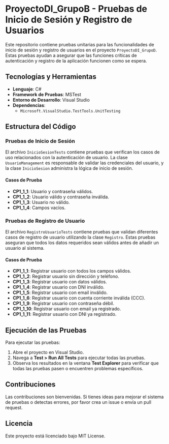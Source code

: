 # ProyectoDI_GrupoB - Pruebas de Inicio de Sesión y Registro de Usuarios

Este repositorio contiene pruebas unitarias para las funcionalidades de inicio de sesión y registro de usuarios en el proyecto `ProyectoDI_GrupoD`. Estas pruebas ayudan a asegurar que las funciones críticas de autenticación y registro de la aplicación funcionen como se espera.

## Tecnologías y Herramientas

- **Lenguaje**: C#  
- **Framework de Pruebas**: MSTest
- **Entorno de Desarrollo**: Visual Studio
- **Dependencias**:
  - `Microsoft.VisualStudio.TestTools.UnitTesting`

## Estructura del Código

### Pruebas de Inicio de Sesión

El archivo `InicioSesionTests` contiene pruebas que verifican los casos de uso relacionados con la autenticación de usuario. La clase `UsuarioManagement` es responsable de validar las credenciales del usuario, y la clase `InicioSesion` administra la lógica de inicio de sesión.

#### Casos de Prueba

- **CP1_1_1**: Usuario y contraseña válidos.
- **CP1_1_2**: Usuario válido y contraseña inválida.
- **CP1_1_3**: Usuario no válido.
- **CP1_1_4**: Campos vacíos.

### Pruebas de Registro de Usuario

El archivo `RegistroUsuarioTests` contiene pruebas que validan diferentes casos de registro de usuario utilizando la clase `Registro`. Estas pruebas aseguran que todos los datos requeridos sean válidos antes de añadir un usuario al sistema.

#### Casos de Prueba

- **CP1_1_1**: Registrar usuario con todos los campos válidos.
- **CP1_1_2**: Registrar usuario sin dirección y teléfono.
- **CP1_1_3**: Registrar usuario con datos válidos.
- **CP1_1_4**: Registrar usuario con DNI inválido.
- **CP1_1_5**: Registrar usuario con email inválido.
- **CP1_1_6**: Registrar usuario con cuenta corriente inválida (CCC).
- **CP1_1_9**: Registrar usuario con contraseña débil.
- **CP1_1_10**: Registrar usuario con email ya registrado.
- **CP1_1_11**: Registrar usuario con DNI ya registrado.

## Ejecución de las Pruebas

Para ejecutar las pruebas:

1. Abre el proyecto en Visual Studio.
2. Navega a **Test > Run All Tests** para ejecutar todas las pruebas.
3. Observa los resultados en la ventana **Test Explorer** para verificar que todas las pruebas pasen o encuentren problemas específicos.

## Contribuciones

Las contribuciones son bienvenidas. Si tienes ideas para mejorar el sistema de pruebas o detectas errores, por favor crea un issue o envía un pull request.

## Licencia

Este proyecto está licenciado bajo MIT License.
